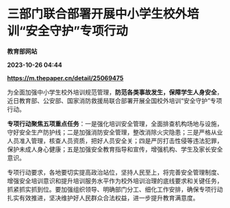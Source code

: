 # 三部门联合部署开展中小学生校外培训“安全守护”专项行动
**教育部网站**

**2023-10-26 04:44**

**https://m.thepaper.cn/detail/25069475**

为全面加强中小学生校外培训规范管理，**防范各类事故发生，保障学生人身安全**，近日教育部、公安部、国家消防救援局联合部署开展全国校外培训“安全守护”专项行动。

**专项行动聚焦五项重点任务**：一是强化培训安全管理，全面排查机构场地与设施，守好安全生产防护线；二是加强消防安全管理，整改消除火灾隐患；三是严格从业人员准入管理，核查人员资质，把好人员安全关；四是严厉打击性侵等违法犯罪，保护未成人身心健康；五是加强安全教育指导和宣传，增强机构、学生及家长安全意识。

专项行动要求，各地要切实提高政治站位，坚持人民至上，将完善安全管理制度、增强安全培训意识和提升培训服务水平作为校外培训治理的底线要求和关键任务，抓紧抓实抓到位。要加强组织领导、明确部门分工、细化工作安排，确保专项行动扎实有效推进，坚决维护好人民群众合法权益，进一步提升教育满意度。